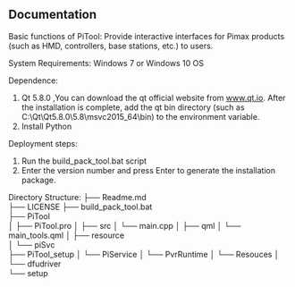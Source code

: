Documentation
-------------

Basic functions of PiTool:
Provide interactive interfaces for Pimax products (such as HMD, controllers, base stations, etc.) to users.

System Requirements:
Windows 7 or Windows 10 OS

Dependence:
1. Qt 5.8.0 ,You can download the qt official website from www.qt.io. 
After the installation is complete, add the qt bin directory (such as C:\Qt\Qt5.8.0\5.8\msvc2015_64\bin) to the environment variable.
2. Install Python

Deployment steps:
1. Run the build_pack_tool.bat script
2. Enter the version number and press Enter to generate the installation package.

Directory Structure:
  ├── Readme.md                   
  ├── LICENSE
  ├── build_pack_tool.bat                         
  ├── PiTool                      
  │   ├── PiTool.pro
  │   ├── src
  │   	└── main.cpp
  │   ├── qml 
  │   	└── main_tools.qml
  │   ├── resource                                       
  │   └── piSvc                          
  ├── PiTool_setup
  │   └── PiService
  │   └── PvrRuntime
  │   └── Resouces
  │   └── dfudriver      
  └── setup
